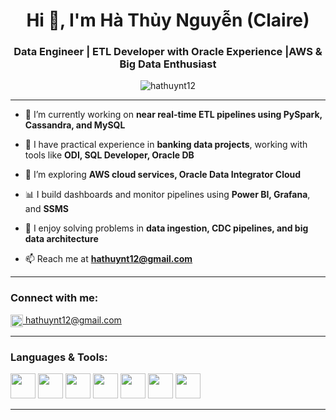 <h1 align="center">Hi 👋, I'm Hà Thủy Nguyễn (Claire)</h1>
<h3 align="center">Data Engineer | ETL Developer with Oracle Experience |AWS & Big Data Enthusiast</h3>

<p align="center">
  <img src="https://komarev.com/ghpvc/?username=hathuynt12&label=Profile%20views&color=0e75b6&style=flat" alt="hathuynt12" />
</p>

---

- 🔭 I’m currently working on **near real-time ETL pipelines using PySpark, Cassandra, and MySQL**

- 💼 I have practical experience in **banking data projects**, working with tools like **ODI, SQL Developer, Oracle DB**

- 🌱 I’m exploring **AWS cloud services, Oracle Data Integrator Cloud**

- 📊 I build dashboards and monitor pipelines using **Power BI, Grafana**, and **SSMS**

- 🧠 I enjoy solving problems in **data ingestion, CDC pipelines, and big data architecture**

- 📫 Reach me at **hathuynt12@gmail.com**

---

<h3 align="left">Connect with me:</h3>
<p align="left">
  <a href="mailto:hathuynt12@gmail.com" target="blank">
    <img align="center" src="https://cdn.jsdelivr.net/npm/simple-icons@v6/icons/gmail.svg" alt="gmail" height="20" width="20" />
    hathuynt12@gmail.com
  </a>
</p>

---

<h3 align="left">Languages & Tools:</h3>
<p align="left">
  <img src="https://cdn.jsdelivr.net/gh/devicons/devicon/icons/python/python-original.svg" width="40" height="40"/>
  <img src="https://cdn.jsdelivr.net/gh/devicons/devicon/icons/oracle/oracle-original.svg" width="40" height="40"/>
  <img src="https://cdn.jsdelivr.net/gh/devicons/devicon/icons/mysql/mysql-original-wordmark.svg" width="40" height="40"/>
  <img src="https://cdn.jsdelivr.net/gh/devicons/devicon/icons/amazonwebservices/amazonwebservices-original.svg" width="40" height="40"/>
  <img src="https://cdn.jsdelivr.net/gh/devicons/devicon/icons/apache/apache-original-wordmark.svg" width="40" height="40"/>
  <img src="https://cdn.jsdelivr.net/gh/devicons/devicon/icons/docker/docker-original.svg" width="40" height="40"/>
  <img src="https://cdn.jsdelivr.net/gh/devicons/devicon/icons/git/git-original.svg" width="40" height="40"/>
</p>

---

